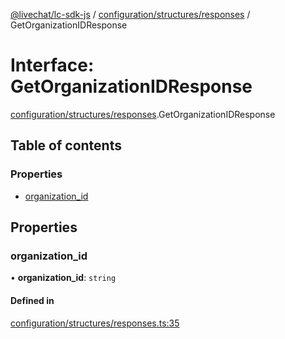 [@livechat/lc-sdk-js](../README.md) / [configuration/structures/responses](../modules/configuration_structures_responses.md) / GetOrganizationIDResponse

# Interface: GetOrganizationIDResponse

[configuration/structures/responses](../modules/configuration_structures_responses.md).GetOrganizationIDResponse

## Table of contents

### Properties

- [organization\_id](configuration_structures_responses.GetOrganizationIDResponse.md#organization_id)

## Properties

### organization\_id

• **organization\_id**: `string`

#### Defined in

[configuration/structures/responses.ts:35](https://github.com/livechat/lc-sdk-js/blob/a63b0a6/src/configuration/structures/responses.ts#L35)
